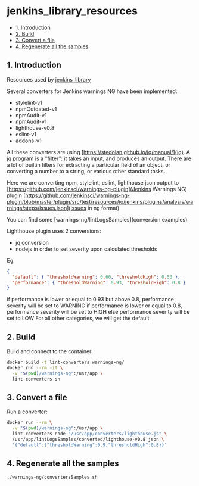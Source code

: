 # jenkins_library_resources

- [1. Introduction](#1-introduction)
- [2. Build](#2-build)
- [3. Convert a file](#3-convert-a-file)
- [4. Regenerate all the samples](#4-regenerate-all-the-samples)

## 1. Introduction

Resources used by [jenkins_library](https://github.com/fchastanet/jenkins_library)

Several converters for Jenkins warnings NG have been implemented:

- stylelint-v1
- npmOutdated-v1
- npmAudit-v1
- npmAudit-v1
- lighthouse-v0.8
- eslint-v1
- addons-v1

All these converters are using [https://stedolan.github.io/jq/manual/](jq). A jq program is a "filter": it takes an input, and produces an output. There are a lot of builtin filters for extracting a particular field of an object, or converting a number to a string, or various other standard tasks. 

Here we are converting npm, stylelint, eslint, lighthouse json output to [https://github.com/jenkinsci/warnings-ng-plugin](Jenkins Warnings NG) plugin 
[https://github.com/jenkinsci/warnings-ng-plugin/blob/master/plugin/src/test/resources/io/jenkins/plugins/analysis/warnings/steps/issues.json](issues in ng format)

You can find some [warnings-ng/lintLogsSamples](conversion examples)

Lighthouse plugin uses 2 conversions:

- jq conversion
- nodejs in order to set severity upon calculated thresholds

Eg:

```json
{ 
  "default": { "thresholdWarning": 0.60, "thresholdHigh": 0.50 },
  "performance": { "thresholdWarning": 0.93, "thresholdHigh": 0.8 }
}
```

if performance is lower or equal to 0.93 but above 0.8, performance severity will be set to WARNING
if performance is lower or equal to 0.8, performance severity will be set to HIGH
else performance severity will be set to LOW
For all other categories, we will get the default

## 2. Build

Build and connect to the container:

```bash
docker build -t lint-converters warnings-ng/
docker run --rm -it \
  -v "$(pwd)/warnings-ng":/usr/app \
  lint-converters sh
```

## 3. Convert a file

Run a converter:

```bash
docker run --rm \
  -v "$(pwd)/warnings-ng":/usr/app \
  lint-converters node "/usr/app/converters/lighthouse.js" \
  /usr/app/lintLogsSamples/converted/lighthouse-v0.8.json \
  '{"default":{"thresholdWarning":0.9,"thresholdHigh":0.8}}'
```

## 4. Regenerate all the samples

```bash
./warnings-ng/convertersSamples.sh
```

